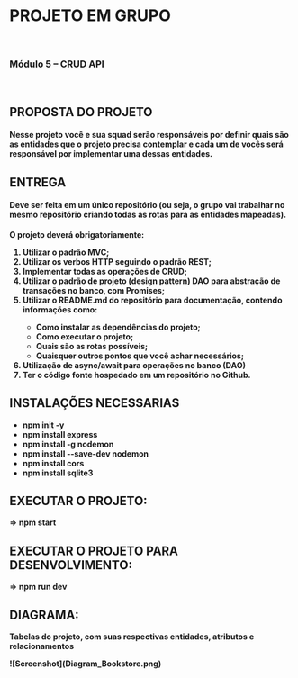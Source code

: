 <h1>PROJETO EM GRUPO</h1>

<br>
<b>
  
<h3>Módulo 5 – CRUD API</h3><br>

<h2>PROPOSTA DO PROJETO</h2>
<p><h4>Nesse projeto você e sua squad serão responsáveis por definir quais são as entidades que o projeto precisa contemplar e cada um de vocês será responsável por implementar uma dessas entidades.</h4></p>

<h2>ENTREGA</h2>

<p><h4>Deve ser feita em um único repositório (ou seja, o grupo vai trabalhar no mesmo repositório criando todas as rotas para as entidades mapeadas).</h4></p>

O projeto deverá obrigatoriamente:
<ol>
<li> Utilizar o padrão MVC;</li>
<li> Utilizar os verbos HTTP seguindo o padrão REST;</li>
<li> Implementar todas as operações de CRUD;</li>
<li> Utilizar o padrão de projeto (design pattern) DAO para abstração de transações no banco, com Promises;</li>
<li> Utilizar o README.md do repositório para documentação, contendo informações como:</li>
<ul>
<li> Como instalar as dependências do projeto;</li>
<li> Como executar o projeto;</li>
<li> Quais são as rotas possíveis;</li>
<li> Quaisquer outros pontos que você achar necessários;</li>
</ul>
<li> Utilização de async/await para operações no banco (DAO)</li>
<li> Ter o código fonte hospedado em um repositório no Github.</li>
</ol>

<h2>INSTALAÇÕES NECESSARIAS</h2>
<ul>
<li> npm init -y</li>
<li> npm install express</li>
<li> npm install -g nodemon</li>
<li> npm install --save-dev nodemon</li>
<li> npm install cors</li>
<li> npm install sqlite3</li>
</ul>

<h2>EXECUTAR O PROJETO:</h2>
<p>⇒ npm start</p>

<h2>EXECUTAR O PROJETO PARA DESENVOLVIMENTO:</h2>
<p>⇒ npm run dev</p>

<h2>DIAGRAMA:</h2>
<p> Tabelas do projeto, com suas respectivas entidades, atributos e relacionamentos</p>
![Screenshot](Diagram_Bookstore.png)




</b>
